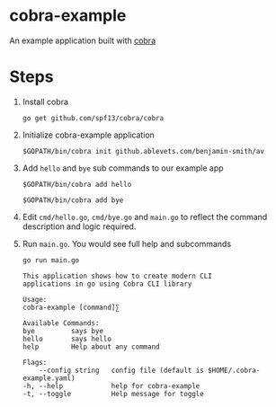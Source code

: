cobra-example
=============

An example application built with [cobra](https://github.com/spf13/cobra)

# Steps

1. Install cobra

    `go get github.com/spf13/cobra/cobra`  

2. Initialize cobra-example application
    
    `$GOPATH/bin/cobra init github.ablevets.com/benjamin-smith/av`

3. Add `hello` and `bye` sub commands to our example app
    
    `$GOPATH/bin/cobra add hello`

    `$GOPATH/bin/cobra add bye`

4. Edit `cmd/hello.go`, `cmd/bye.go` and `main.go` to reflect the command description and logic required.

5. Run `main.go`. You would see full help and subcommands

    ```
    go run main.go

    This application shows how to create modern CLI
    applications in go using Cobra CLI library

    Usage:
    cobra-example [command]∑

    Available Commands:
    bye         says bye
    hello       says hello
    help        Help about any command

    Flags:
        --config string   config file (default is $HOME/.cobra-example.yaml)
    -h, --help            help for cobra-example
    -t, --toggle          Help message for toggle
    ```